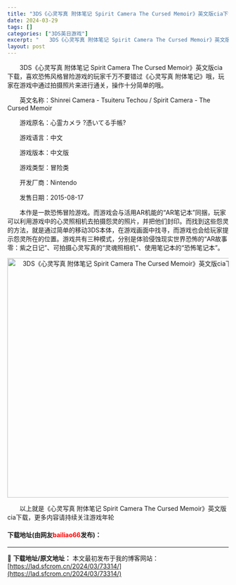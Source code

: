 ```yaml
---
title: "3DS《心灵写真 附体笔记 Spirit Camera The Cursed Memoir》英文版cia下载"
date: 2024-03-29
tags: []
categories: ["3DS英日游戏"]
excerpt: "　　3DS《心灵写真 附体笔记 Spirit Camera The Cursed Memoir》英文版cia下载，喜欢恐怖风格冒险游戏的玩家千万不要错过《心灵写真 附体笔记》哦，玩家在游戏中通过拍摄照片来进行通关，操作十分简单的哦。 　　英文名称：Shinrei Camera - Tsuiteru &hellip;"
layout: post
---
```


 <p>　　3DS《心灵写真 附体笔记 Spirit Camera The Cursed Memoir》英文版cia下载，喜欢恐怖风格冒险游戏的玩家千万不要错过《心灵写真 附体笔记》哦，玩家在游戏中通过拍摄照片来进行通关，操作十分简单的哦。</p> <p>　　英文名称：Shinrei Camera - Tsuiteru Techou / Spirit Camera - The Cursed Memoir</p> <p>　　游戏原名：心霊カメラ ?憑いてる手帳?</p> <p>　　游戏语言：中文</p> <p>　　游戏版本：中文版</p> <p>　　游戏类型：冒险类</p> <p>　　开发厂商：Nintendo</p> <p>　　发售日期：2015-08-17</p> <p>　　本作是一款恐怖冒险游戏。而游戏会与活用AR机能的&ldquo;AR笔记本&rdquo;同捆，玩家可以利用游戏中的心灵照相机去拍摄怨灵的照片，并把他们封印。而找到这些怨灵的方法，就是通过简单的移动3DS本体，在游戏画面中找寻，而游戏也会给玩家提示怨灵所在的位置。游戏共有三种模式，分别是体验侵蚀现实世界恐怖的&ldquo;AR故事零：紫之日记&rdquo;、可拍摄心灵写真的&ldquo;灵魂照相机&rdquo;、使用笔记本的&ldquo;恐怖笔记本&rdquo;。</p> <p align="center"><img align="" border="0" src="https://lad.sfcrom.cn/wp-content/uploads/2024/03/20240329_660632a2e7f85.jpg" width="544" alt="3DS《心灵写真 附体笔记 Spirit Camera The Cursed Memoir》英文版cia下载" /></p> <p>　　以上就是《心灵写真 附体笔记 Spirit Camera The Cursed Memoir》英文版cia下载，更多内容请持续关注游戏年轮</p> <p><h4>下载地址(由网友<font color="red">bailiao66</font>发布)：</h4></p> 

---
📖 **下载地址/原文地址：** 本文最初发布于我的博客网站：[https://lad.sfcrom.cn/2024/03/73314/](https://lad.sfcrom.cn/2024/03/73314/)
